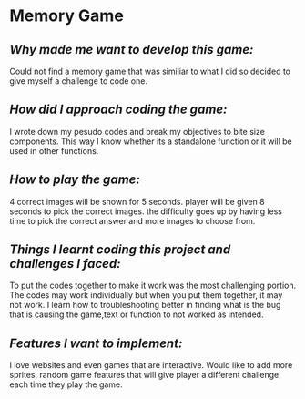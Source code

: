 # Memory Game

## *Why made me want to develop this game:*

Could not find a memory game that was similiar to what I did so decided to give myself a challenge to code one.

## *How did I approach coding the game:*

I wrote down my pesudo codes and break my objectives to bite size components. This way I know whether its a standalone function or it will be used in other functions.

## *How to play the game:*

4 correct images will be shown for 5 seconds. player will be given 8 seconds to pick the correct images.
the difficulty goes up by having less time to pick the correct answer and more images to choose from.


## *Things I learnt coding this project and challenges I faced:*

To put the codes together to make it work was the most challenging portion. 
The codes may work individually but when you put them together, it may not work.
I learn how to troubleshooting better in finding what is the bug that is causing the game,text or function to not worked as intended.

## *Features I want to implement:*

I love websites and even games that are interactive. Would like to add more sprites, random game features that will give player a different challenge each time they play the game.